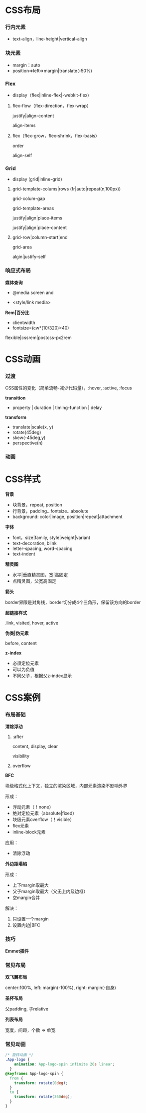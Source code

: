 # CSS布局

### 行内元素

- text-align，line-height|vertical-align

### 块元素

- margin：auto
- position=>left=>margin|translate(-50%)

### Flex

- display（flex|inline-flex|-webkit-flex)
1. flex-flow（flex-direction，flex-wrap）
   
   justify|align-content
   
   align-items

2. flex（flex-grow，flex-shrink，flex-basis）
   
   order
   
   align-self

### Grid

- display (grid|inline-grid)
1. grid-template-colums|rows  (fr|auto|repeat(n,100px))
   
   grid-colum-gap
   
   grid-template-areas
   
   justify|align|place-items
   
   justify|align|place-content

2. grid-row|column-start|end
   
   grid-area
   
   algin|justify-self

### 响应式布局

**媒体查询**

- @media screen and

- <style/link media>

**Rem|百分比**

- clientwidth
- fontsize=(cw*(10/320)>40)

flexible|cssrem|postcss-px2rem

# CSS动画

### 过渡

CSS属性的变化（简单流畅-减少代码量），:hover, :active, :focus

**transition**

- property | duration | timing-function | delay

**transform**

- translate|scale(x, y)
- rotate(45deg)
- skew(-45deg,y)
- perspective(n)

### 动画

# CSS样式

**背景**

- 块背景，repeat, position
- 行背景，padding...fontsize...absolute
- background: color|image, position|repeat|attachment

**字体**

- font，size|family, style|weight|variant
- text-decoration, blink
- letter-spacing, word-spacing
- text-indent

**精灵图**

- 水平|垂直精灵图，宽|高固定
- 点精灵图，父宽高固定

**箭头**

border界限是对角线，border切分成4个三角形，保留该方向的border

**超链接样式**

.link, visited, hover, active

**伪类|伪元素**

before, content

**z-index**

- 必须定位元素
- 可以为负值
- 不同父子，根据父z-index显示

# CSS案例

### 布局基础

**清除浮动**

1. :after
   
   content, display, clear
   
   visibility

2. overflow

**BFC**

块级格式化上下文，独立的渲染区域，内部元素渲染不影响外界

形成：

- 浮动元素（！none）
- 绝对定位元素（absolute|fixed）
- 块级元素overflow（！visible）
- flex元素
- inline-block元素

应用：

- 清除浮动

**外边距塌陷**

形成：

- 上下margin取最大
- 父子margin取最大（父无上内及边框）
- 空margin合并

解决：

1. 只设置一个margin
2. 设置内边|BFC

### 技巧

**Emmet插件**

### 常见布局

**双飞翼布局**

center:100%, left: margin(-100%), right: margin(-自身)

**圣杯布局**

父padding, 子relative

**列表布局**

宽度，间距，个数 =>  单宽

### 常见动画

```css
/* 旋转动画 */
.App-logo {
    animation: App-logo-spin infinite 20s linear;
  }
@keyframes App-logo-spin {
  from {
    transform: rotate(0deg);
  }
  to {
    transform: rotate(360deg);
  }
}
```
